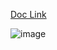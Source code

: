 [Doc Link](https://bloclibrary.dev/#/fluttertimertutorial)

![image](https://github.com/satyam-seth-learnings/flutter_bloc_learning/assets/63374020/5e08b782-889c-46d3-925a-abcd1e813cc9)
